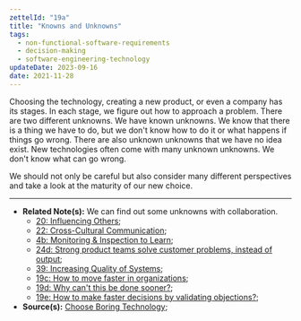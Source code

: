 ```yaml
---
zettelId: "19a"
title: "Knowns and Unknowns"
tags:
  - non-functional-software-requirements
  - decision-making
  - software-engineering-technology
updateDate: 2023-09-16
date: 2021-11-28
---
```


Choosing the technology, creating a new product, or even a company has its stages. In each stage, we figure out how to approach a problem. There are two different unknowns. We have known unknowns. We know that there is a thing we have to do, but we don't know how to do it or what happens if things go wrong. There are also unknown unknowns that we have no idea exist. New technologies often come with many unknown unknowns. We don't know what can go wrong.

We should not only be careful but also consider many different perspectives and take a look at the maturity of our new choice.

---

- **Related Note(s):** We can find out some unknowns with collaboration.
  - [20: Influencing Others](/notes/20/);
  - [22: Cross-Cultural Communication](/notes/22/);
  - [4b: Monitoring & Inspection to Learn](/notes/4b/);
  - [24d: Strong product teams solve customer problems, instead of output](/notes/24d/);
  - [39: Increasing Quality of Systems](/notes/39/);
  - [19c: How to move faster in organizations](/notes/19c/);
  - [19d: Why can't this be done sooner?](/notes/19d/);
  - [19e: How to make faster decisions by validating objections?](/notes/19e/);
- **Source(s):** [Choose Boring Technology](https://mcfunley.com/choose-boring-technology);
